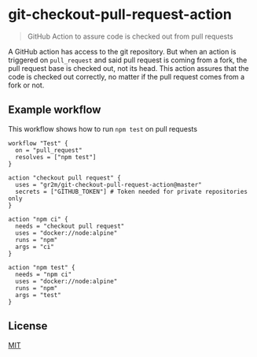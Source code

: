 # git-checkout-pull-request-action

> GitHub Action to assure code is checked out from pull requests

A GitHub action has access to the git repository. But when an action is triggered on `pull_request` and said pull request is coming from a fork, the pull request base is checked out, not its head. This action assures that the code is checked out correctly, no matter if the pull request comes from a fork or not.

## Example workflow

This workflow shows how to run `npm test` on pull requests

```workflow
workflow "Test" {
  on = "pull_request"
  resolves = ["npm test"]
}

action "checkout pull request" {
  uses = "gr2m/git-checkout-pull-request-action@master"
  secrets = ["GITHUB_TOKEN"] # Token needed for private repositories only
}

action "npm ci" {
  needs = "checkout pull request"
  uses = "docker://node:alpine"
  runs = "npm"
  args = "ci"
}

action "npm test" {
  needs = "npm ci"
  uses = "docker://node:alpine"
  runs = "npm"
  args = "test"
}
```

## License

[MIT](LICENSE)